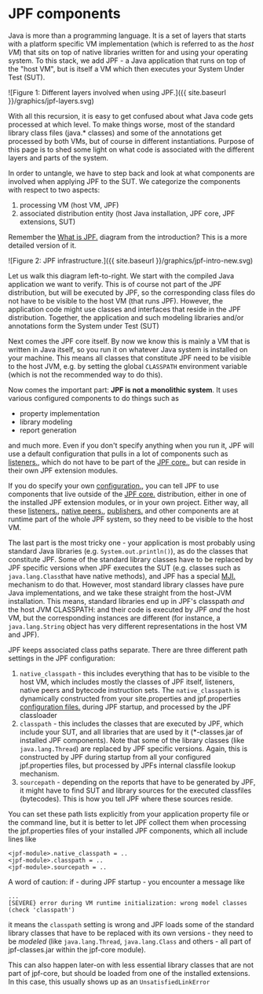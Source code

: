 # JPF components #
Java is more than a programming language. It is a set of layers that starts with a platform specific VM implementation (which is referred to as the *host VM*) that sits on top of native libraries written for and using your operating system. To this stack, we add JPF - a Java application that runs on top of the "host VM", but is itself a VM which then executes your System Under Test (SUT).

![Figure 1: Different layers involved when using JPF.]({{ site.baseurl }}/graphics/jpf-layers.svg)

With all this recursion, it is easy to get confused about what Java code gets processed at which level. To make things worse,  most of the standard library class files (java.* classes) and some of the annotations get processed by both VMs, but of course in different instantiations. Purpose of this page is to shed some light on what code is associated with the different layers and parts of the system.

In order to untangle, we have to step back and look at what components are involved when applying JPF to the SUT. We categorize the components with respect to two aspects:

 1. processing VM (host VM, JPF)
 1. associated distribution entity (host Java installation, JPF core, JPF extensions, SUT)

Remember the [What is JPF.](What-is-JPF) diagram from the introduction? This is a more detailed version of it. 

![Figure 2: JPF infrastructure.]({{ site.baseurl }}/graphics/jpf-intro-new.svg)

Let us walk this diagram left-to-right. We start with the compiled Java application we want to verify. This is of course not part of the JPF distribution, but will be executed by JPF, so the corresponding class files do not have to be visible to the host VM (that runs JPF). However, the application code might use classes and interfaces that reside in the JPF distribution. Together, the application and such modeling libraries and/or annotations form the System under Test (SUT)

Next comes the JPF core itself. By now we know this is mainly a VM that is written in Java itself, so you run it on whatever Java system is installed on your machine. This means all classes that constitute JPF need to be visible to the host JVM, e.g. by setting the global `CLASSPATH` environment variable (which is not the recommended way to do this). 

Now comes the important part: **JPF is not a monolithic system**. It uses various configured components to do things such as

 * property implementation
 * library modeling
 * report generation

and much more. Even if you don't specify anything when you run it, JPF will use a default configuration that pulls in a lot of components such as [listeners.](Listeners), which do not have to be part of the [JPF core.](JPF-core), but can reside in their own JPF extension modules.

If you do specify your own [configuration.](Configuring-JPF), you can tell JPF to use components that live outside of the [JPF core.](JPF-core) distribution, either in one of the installed JPF extension modules, or in your own project. Either way, all these [listeners.](Listeners), [native peers.](Mangling-for-MJI), [publishers.](Reporting-System) and other components are at runtime part of the whole  JPF system, so they need to be visible to the host VM.

The last part is the most tricky one - your application is most probably using standard Java libraries (e.g. `System.out.println()`), as do the classes that constitute JPF. Some of the standard library classes have to be replaced by JPF specific versions when JPF executes the SUT (e.g. classes such as `java.lang.Class`that have native methods), and JPF has a special [MJI.](Mangling-for-MJI) mechanism to do that. However, most standard library classes have pure Java implementations, and we take these straight from the host-JVM installation. This means, standard libraries end up in JPF's classpath *and* the host JVM CLASSPATH: and their code is executed by JPF *and* the host VM, but the corresponding instances are different (for instance, a `java.lang.String` object has very different representations in the host VM and JPF).


JPF keeps associated class paths separate. There are three different path settings in the JPF configuration:

 1. `native_classpath` - this includes everything that has to be visible to the host VM, which includes mostly the classes of JPF itself, listeners, native peers and bytecode instruction sets. The `native_classpath` is dynamically constructed from your site.properties and jpf.properties [configuration files.](Configuring-JPF) during JPF startup, and processed by the JPF classloader
 2. `classpath` - this includes the classes that are executed by JPF, which include your SUT, and all libraries that are used by it (*-classes.jar of installed JPF components). Note that some of the library classes (like `java.lang.Thread`) are replaced by JPF specific versions. Again, this is constructed by JPF during startup from all your configured jpf.properties files, but processed by JPFs internal classfile lookup mechanism.
 3. `sourcepath`  - depending on the reports that have to be generated by JPF, it might have to find SUT and library sources for the executed classfiles (bytecodes). This is how you tell JPF where these sources reside.

You can set these path lists explicitly from your application property file or the command line, but it is better to let JPF collect them when processing the jpf.properties files of your installed JPF components, which all include  lines like

~~~~~~~~ {/bash}
<jpf-module>.native_classpath = ..
<jpf-module>.classpath = ..
<jpf-module>.sourcepath = ..
~~~~~~~~

A word of caution: if - during JPF startup - you encounter a message like

~~~~~~~~ {.bash}
...
[SEVERE} error during VM runtime initialization: wrong model classes (check 'classpath')
~~~~~~~~

it means the `classpath` setting is wrong and JPF loads some of the standard library classes that have to be replaced with its own versions  - they need to be *modeled* (like `java.lang.Thread`, `java.lang.Class` and others - all part of jpf-classes.jar within the jpf-core module).

This can also happen later-on with less essential library classes that are not part of jpf-core, but should be loaded from one of the installed extensions. In this case, this usually shows up as an `UnsatisfiedLinkError`
